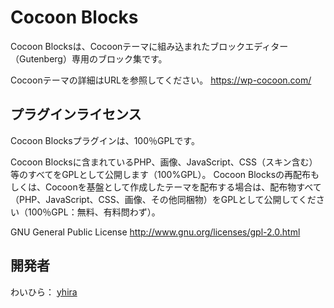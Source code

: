 Cocoon Blocks
===================================

Cocoon Blocksは、Cocoonテーマに組み込まれたブロックエディター（Gutenberg）専用のブロック集です。

Cocoonテーマの詳細はURLを参照してください。
https://wp-cocoon.com/


プラグインライセンス
----------
Cocoon Blocksプラグインは、100％GPLです。

Cocoon Blocksに含まれているPHP、画像、JavaScript、CSS（スキン含む）等のすべてをGPLとして公開します（100%GPL）。
Cocoon Blocksの再配布もしくは、Cocoonを基盤として作成したテーマを配布する場合は、配布物すべて（PHP、JavaScript、CSS、画像、その他同梱物）をGPLとして公開してください（100％GPL：無料、有料問わず）。


GNU General Public License
http://www.gnu.org/licenses/gpl-2.0.html

開発者
------
わいひら： [yhira](https://github.com/yhira)
